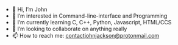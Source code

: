 - 👋 Hi, I’m John
- 👀 I’m interested in Command-line-interface and Programming
- 🌱 I’m currently learning C, C++, Python, Javascript, HTML/CCS
- 💞️ I’m looking to collaborate on anything really
- 📫 How to reach me: contactjohnjackson@protonmail.com

<!---
johnbrandonjackson/johnbrandonjackson is a ✨ special ✨ repository because its `README.md` (this file) appears on your GitHub profile.
You can click the Preview link to take a look at your changes.
--->

